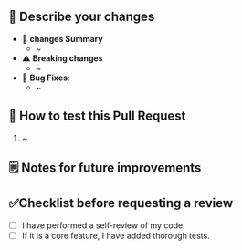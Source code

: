 ## 📢 Describe your changes
<!-- List the most impactful changes here. Remove any category that doesn't apply to this PR -->
- 📌 **changes Summary**
  - ~
- ⚠️ **Breaking changes**
  - ~
- 🐞 **Bug Fixes**:
    - ~

## 🧪 How to test this Pull Request
<!-- If applicable, please describe how to test the changes made in this PR -->
1. ~


## 🗒️ Notes for future improvements
<!-- If applicable, please describe any potential improvements not included in this PR which could be worth investigating/implementing down the line -->

## ✅Checklist before requesting a review
- [ ] I have performed a self-review of my code
- [ ] If it is a core feature, I have added thorough tests.

